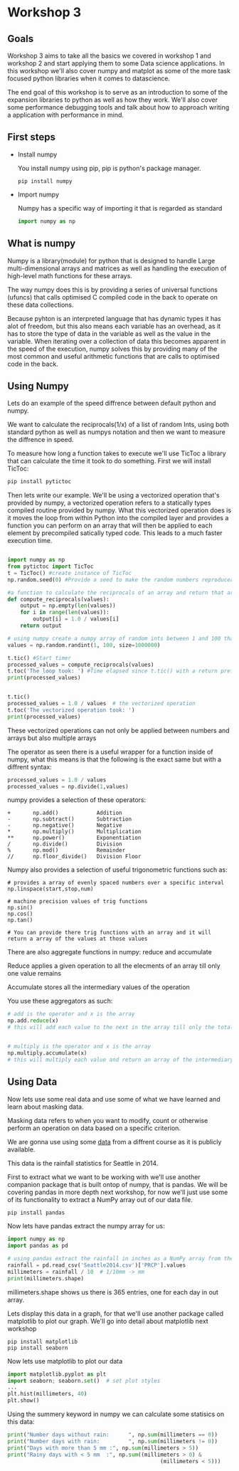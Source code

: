 # Workshop 3
## Goals
Workshop 3 aims to take all the basics we covered in workshop 1 and workshop 2 and start applying them to some Data science applications. In this workshop we'll also cover numpy and matplot as some of the more task focused python libraries when it comes to datascience. 

The end goal of this workshop is to serve as an introduction to some of the expansion libraries to python as well as how they work. We'll also cover some performance debugging tools and talk about how to approach writing a application with performance in mind. 

## First steps 
- Install numpy 

    You install numpy using pip, pip is python's package manager. 
    ```
    pip install numpy
    ```
- Import numpy

    Numpy has a specific way of importing it that is regarded as standard

    ```python
    import numpy as np
    ```

## What is numpy

Numpy is a library(module) for python that is designed to handle Large multi-dimensional arrays and matrices as well as handling the execution of high-level math functions for these arrays.

The way numpy does this is by providing a series of universal functions (ufuncs) that calls optimised C compiled code in the back to operate on these data collections. 

Because pyhton is an interpreted language that has dynamic types it has alot of freedom, but this also means each variable has an overhead, as it has to store the type of data in the variable as well as the value in the variable. When iterating over a collection of data this becomes apparent in the speed of the execution, numpy solves this by providing many of the most common and useful arithmetic functions that are calls to optimised code in the back.

## Using Numpy

Lets do an example of the speed diffrence between default python and numpy. 

We want to calculate the reciprocals(1/x) of a list of random Ints, using both standard python as well as numpys notation and then we want to measure the diffrence in speed. 

To measure how long a function takes to execute we'll use TicToc a library that can calculate the time it took to do something. First we will install TicToc:

```python
pip install pytictoc
```

Then lets write our example.
We'll be using a vectorized operation that's provided by numpy, a vectorized operation refers to a statically types compiled routine provided by numpy. What this vectorized operation does is it moves the loop from within Python into the compiled layer and provides a function you can perform on an array that will then be applied to each element by precompiled satically typed code. This leads to a much faster execution time.

```python

import numpy as np
from pytictoc import TicToc
t = TicToc() #create instance of TicToc
np.random.seed(0) #Provide a seed to make the random numbers reproduceable

#a function to calculate the reciprocals of an array and return that array
def compute_reciprocals(values): 
    output = np.empty(len(values))
    for i in range(len(values)):
        output[i] = 1.0 / values[i]
    return output

# using numpy create a numpy array of random ints between 1 and 100 that has 1000000 entries
values = np.random.randint(1, 100, size=1000000)

t.tic() #Start timer
processed_values = compute_reciprocals(values)
t.toc('The loop took: ') #Time elapsed since t.tic() with a return prefix
print(processed_values)


t.tic()
processed_values = 1.0 / values  # the vectorized operation
t.toc('The vectorized operation took: ')
print(processed_values)
```

These vectorized operations can not only be applied between numbers and arrays but also multiple arrays

The operator as seen there is a useful wrapper for a function inside of numpy, what this means is that the following is the exact same but with a diffrent syntax:

```python
processed_values = 1.0 / values
processed_values = np.divide(1,values)
```

numpy provides a selection of these operators:

```
+	    np.add()            Addition 
-	    np.subtract()       Subtraction 
-	    np.negative()       Negative
*	    np.multiply()       Multiplication 
**	    np.power()	        Exponentiation
/	    np.divide()	        Division 
%	    np.mod()            Remainder
//	    np.floor_divide()   Division Floor 
```

Numpy also provides a selection of useful trigonometric functions such as:

```
# provides a array of evenly spaced numbers over a specific interval
np.linspace(start,stop,num)

# machine precision values of trig functions
np.sin()
np.cos()
np.tan()

# You can provide there trig functions with an array and it will return a array of the values at those values
```

There are also aggregate functions in numpy: reduce and accumulate

Reduce applies a given operation to all the elecments of an array till only one value remains 

Accumulate stores all the intermediary values of the operation

You use these aggregators as such:

```python
# add is the operator and x is the array
np.add.reduce(x)
# this will add each value to the next in the array till only the total remains


# multiply is the operator and x is the array
np.multiply.accumulate(x)
# this will multiply each value and return an array of the intermediary values
```

## Using Data

Now lets use some real data and use some of what we have learned and learn about masking data.

Masking data refers to when you want to modify, count or otherwise perform an operation on data based on a specific criterion.

We are gonna use using some [data](https://raw.githubusercontent.com/jakevdp/PythonDataScienceHandbook/master/notebooks/data/Seattle2014.csv) from a diffrent course as it is publicly available.

This data is the rainfall statistics for Seattle in 2014.

First to extract what we want to be working with we'll use another companion package that is built ontop of numpy, that is pandas. We will be covering pandas in more depth next workshop, for now we'll just use some of its functionality to extract a NumPy array out of our data file.

```python 
pip install pandas
```

Now lets have pandas extract the numpy array for us:

```python
import numpy as np
import pandas as pd

# using pandas extract the rainfall in inches as a NumPy array from the file
rainfall = pd.read_csv('Seattle2014.csv')['PRCP'].values
millimeters = rainfall / 10  # 1/10mm -> mm
print(millimeters.shape)
```

millimeters.shape shows us there is 365 entries, one for each day in out array.

Lets display this data in a graph, for that we'll use another package called matplotlib to plot our graph. We'll go into detail about matplotlib next workshop

```
pip install matplotlib
pip install seaborn
```

Now lets use matplotlib to plot our data

```python
import matplotlib.pyplot as plt
import seaborn; seaborn.set()  # set plot styles
...
plt.hist(millimeters, 40)
plt.show()
```

Using the summery keyword in numpy we can calculate some statisics on this data:

```python
print("Number days without rain:      ", np.sum(millimeters == 0))
print("Number days with rain:         ", np.sum(millimeters != 0))
print("Days with more than 5 mm :", np.sum(millimeters > 5))
print("Rainy days with < 5 mm  :", np.sum((millimeters > 0) &
                                                (millimeters < 5)))
```
